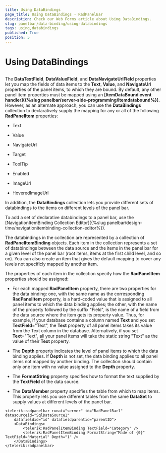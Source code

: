 ```yaml
---
title: Using DataBindings
page_title: Using DataBindings - RadPanelBar
description: Check our Web Forms article about Using DataBindings.
slug: panelbar/data-binding/using-databindings
tags: using,databindings
published: True
position: 5
---
```


# Using DataBindings



## 

The **DataTextField**, **DataValueField**, and **DataNavigateUrlField** properties let you map the fields of data items to the **Text**, **Value**, and **NavigateUrl** properties of the panel items, to which they are bound. By default, any other panel item properties must be mapped using an **[ItemDataBound event handler]({%slug panelbar/server-side-programming/itemdatabound%})**. However, as an alternate approach, you can use the **DataBindings** collection to declaratively supply the mapping for any or all of the following **RadPanelItem** properties:

* Text

* Value

* NavigateUrl

* Target

* ToolTip

* Enabled

* ImageUrl

* HoveredImageUrl

In addition, the **DataBindings** collection lets you provide different sets of databindings to the items on different levels of the panel bar.

To add a set of declarative databindings to a panel bar, use the [NavigationItemBinding Collection Editor]({%slug panelbar/design-time/navigationitembinding-collection-editor%}).

The databindings in the collection are represented by a collection of **RadPanelItemBinding** objects. Each item in the collection represents a set of databindings between the data source and the items in the panel bar for a given level of the panel bar (root items, items at the first child level, and so on). You can also create an item that gives the default mapping to cover any levels not specificly mapped by another item.

The properties of each item in the collection specify how the **RadPanelItem** properties should be assigned:

* For each mapped **RadPanelItem** property, there are two properties for the data binding: one, with the same name as the corresponding **RadPanelItem** property, is a hard-coded value that is assigned to all panel items to which the data binding applies; the other, with the name of the property followed by the suffix "Field", is the name of a field from the data source where the item gets its property value. Thus, for example, if your database contains a column named **Text** and you set **TextField**="Text", the **Text** property of all panel items takes its value from the Text column in the database. Alternatively, if you set **Text**="Text", all your panel items will take the static string "Text" as the value of their **Text** property.

* The **Depth** property indicates the level of panel items to which the data binding applies. If **Depth** is not set, the data binding applies to all panel items not mapped by another binding. The collection should contain only one item with no value assigned to the **Depth** property.

* The **FormatString** property specifies how to format the text supplied by the **TextField** of the data source.

* The **DataMember** property specifies the table from which to map items. This property lets you use different tables from the same **DataSet** to supply values at different levels of the panel bar.

````ASPNET
<telerik:radpanelbar runat="server" id="RadPanelBar1" datasourceid="SqlDataSource1"
    datafieldid="id" datafieldparentid="parentID"> 
    <DataBindings>    
        <telerik:RadPanelItemBinding TextField="Category" />    
        <telerik:RadPanelItemBinding FormatString="Made of {0}" TextField="Material" Depth="1" /> 
    </DataBindings>
</telerik:radpanelbar>
````


